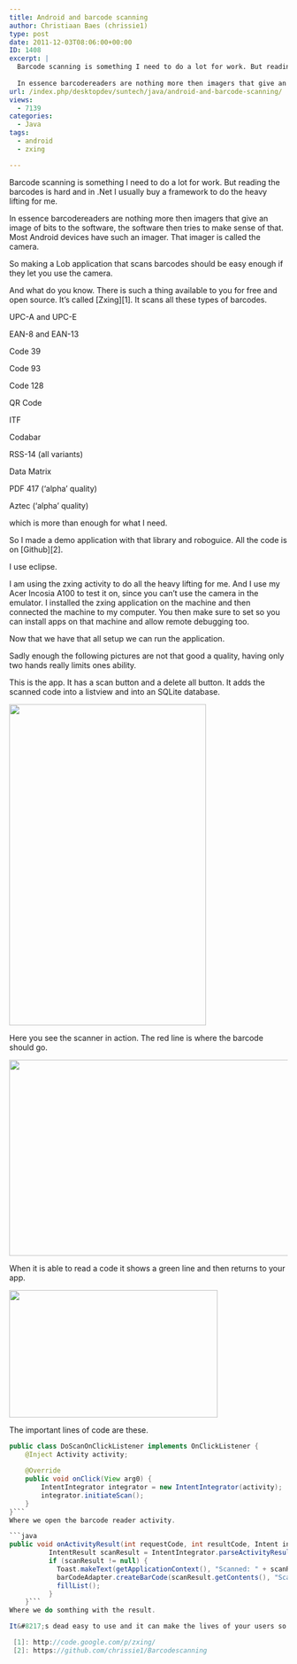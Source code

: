 ```yaml
---
title: Android and barcode scanning
author: Christiaan Baes (chrissie1)
type: post
date: 2011-12-03T08:06:00+00:00
ID: 1408
excerpt: |
  Barcode scanning is something I need to do a lot for work. But reading the barcodes is hard and in .Net I usually buy a framework to do the heavy lifting for me. 
  
  In essence barcodereaders are nothing more then imagers that give an image of bits to t&hellip;
url: /index.php/desktopdev/suntech/java/android-and-barcode-scanning/
views:
  - 7139
categories:
  - Java
tags:
  - android
  - zxing

---
```

Barcode scanning is something I need to do a lot for work. But reading the barcodes is hard and in .Net I usually buy a framework to do the heavy lifting for me. 

In essence barcodereaders are nothing more then imagers that give an image of bits to the software, the software then tries to make sense of that. Most Android devices have such an imager. That imager is called the camera. 

So making a Lob application that scans barcodes should be easy enough if they let you use the camera.

And what do you know. There is such a thing available to you for free and open source. It&#8217;s called [Zxing][1]. It scans all these types of barcodes.

UPC-A and UPC-E
      
EAN-8 and EAN-13
      
Code 39
      
Code 93
      
Code 128
      
QR Code
      
ITF
      
Codabar
      
RSS-14 (all variants)
      
Data Matrix
      
PDF 417 (&#8216;alpha&#8217; quality)
      
Aztec (&#8216;alpha&#8217; quality) 

which is more than enough for what I need.

So I made a demo application with that library and roboguice. All the code is on [Github][2].

I use eclipse.

I am using the zxing activity to do all the heavy lifting for me. And I use my Acer Incosia A100 to test it on, since you can&#8217;t use the camera in the emulator. I installed the zxing application on the machine and then connected the machine to my computer. You then make sure to set so you can install apps on that machine and allow remote debugging too.

Now that we have that all setup we can run the application.

Sadly enough the following pictures are not that good a quality, having only two hands really limits ones ability.

This is the app. It has a scan button and a delete all button. It adds the scanned code into a listview and into an SQLite database.

<div class="image_block">
  <a href="/wp-content/uploads/users/chrissie1/android/Zxing1.png?mtime=1322906310"><img alt="" src="/wp-content/uploads/users/chrissie1/android/Zxing1.png?mtime=1322906310" width="356" height="580" /></a>
</div>

Here you see the scanner in action. The red line is where the barcode should go.

<div class="image_block">
  <a href="/wp-content/uploads/users/chrissie1/android/Zxing2.png?mtime=1322906325"><img alt="" src="/wp-content/uploads/users/chrissie1/android/Zxing2.png?mtime=1322906325" width="613" height="354" /></a>
</div>

When it is able to read a code it shows a green line and then returns to your app.

<div class="image_block">
  <a href="/wp-content/uploads/users/chrissie1/android/Zxing3.png?mtime=1322906337"><img alt="" src="/wp-content/uploads/users/chrissie1/android/Zxing3.png?mtime=1322906337" width="377" height="230" /></a>
</div>

The important lines of code are these.

```java
public class DoScanOnClickListener implements OnClickListener {
	@Inject Activity activity;
	
	@Override
	public void onClick(View arg0) {
		IntentIntegrator integrator = new IntentIntegrator(activity);
		integrator.initiateScan();
	}
}```
Where we open the barcode reader activity.

```java
public void onActivityResult(int requestCode, int resultCode, Intent intent) {
    	  IntentResult scanResult = IntentIntegrator.parseActivityResult(requestCode, resultCode, intent);
    	  if (scanResult != null) {
    		Toast.makeText(getApplicationContext(), "Scanned: " + scanResult.getContents() , Toast.LENGTH_SHORT).show();
    		barCodeAdapter.createBarCode(scanResult.getContents(), "Scanned on " + CurrentDate.DateAndTime());
    		fillList();
    	  }
    }```
Where we do somthing with the result.

It&#8217;s dead easy to use and it can make the lives of your users so much simpler.

 [1]: http://code.google.com/p/zxing/
 [2]: https://github.com/chrissie1/Barcodescanning